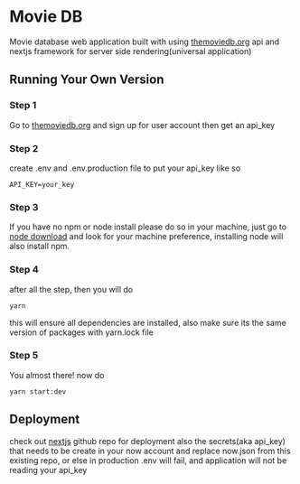 # Movie DB
Movie database web application built with using [themoviedb.org]('https://www.themoviedb.org/') api and nextjs framework for server side rendering(universal application)

## Running Your Own Version

### Step 1
Go to [themoviedb.org]('https://www.themoviedb.org/') and sign up for user account then get an api_key

### Step 2
create .env and .env.production file to put your api_key like so

```
API_KEY=your_key
```

### Step 3
If you have no npm or node install please do so in your machine, just go to [node download]('https://nodejs.org/en/download/') and look for your machine preference, installing node will also install npm.

### Step 4
after all the step, then you will do

```
yarn
```

this will ensure all dependencies are installed, also make sure its the same version of packages with yarn.lock file

### Step 5
You almost there! now do

```
yarn start:dev
```

## Deployment
check out [nextjs]('https://github.com/zeit/next.js/') github repo for deployment also the secrets(aka api_key) that needs to be create in your now account and replace now.json from this existing repo, or else in production .env will fail, and application will not be reading your api_key
